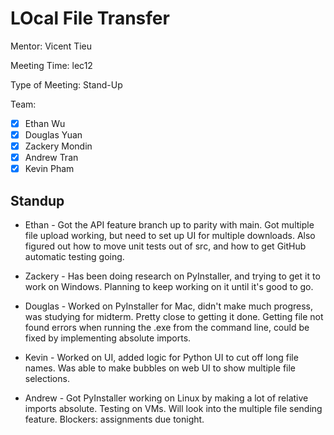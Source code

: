 # LOcal File Transfer #

Mentor: Vicent Tieu

Meeting Time: lec12

Type of Meeting: Stand-Up

Team: 
- [x] Ethan Wu
- [x] Douglas Yuan 
- [x] Zackery Mondin
- [x] Andrew Tran 
- [x] Kevin Pham

## Standup ##
- Ethan - Got the API feature branch up to parity with main. 
          Got multiple file upload working, but need to set up UI for multiple downloads. 
          Also figured out how to move unit tests out of src, and how to get GitHub automatic testing going.
          
- Zackery - Has been doing research on PyInstaller, and trying to get it to work on Windows. 
            Planning to keep working on it until it's good to go.
            
- Douglas - Worked on PyInstaller for Mac, didn't make much progress, was studying for midterm. Pretty close to getting it done.
            Getting file not found errors when running the .exe from the command line, could be fixed by implementing absolute imports.

- Kevin - Worked on UI, added logic for Python UI to cut off long file names. 
          Was able to make bubbles on web UI to show multiple file selections.
          
- Andrew - Got PyInstaller working on Linux by making a lot of relative imports absolute. Testing on VMs. 
           Will look into the multiple file sending feature. Blockers: assignments due tonight.
